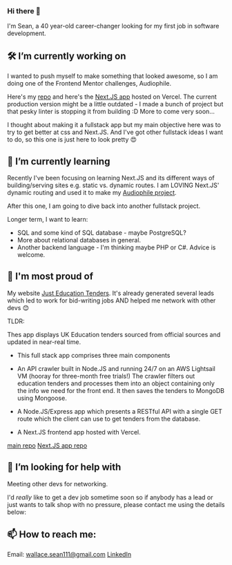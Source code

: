 ### Hi there 👋

I'm Sean, a 40 year-old career-changer looking for my first job in software development.

## 🛠️ I’m currently working on

I wanted to push myself to make something that looked awesome, so I am doing one of the Frontend Mentor challenges, Audiophile. 

Here's my [repo](https://github.com/therealseanwallace/audiophilefrontend) and here's the [Next.JS app](https://audiophilefrontend.vercel.app/) hosted on Vercel. The current production version might be a little outdated - I made a bunch of project but that pesky linter is stopping it from building :D More to come very soon...

I thought about making it a fullstack app but my main objective here was to try to get better at css and Next.JS. And I've got other fullstack ideas I want to do, so this one is just here to look pretty 😍

## 🌱 I’m currently learning

Recently I've been focusing on learning Next.JS and its different ways of building/serving sites e.g. static vs. dynamic routes. I am LOVING Next.JS' dynamic routing and used it to make my [Audiophile project](https://github.com/therealseanwallace/audiophilefrontend).

After this one, I am going to dive back into another fullstack project.

Longer term, I want to learn:

- SQL and some kind of SQL database - maybe PostgreSQL?
- More about relational databases in general. 
- Another backend language - I'm thinking maybe PHP or C#. Advice is welcome.

## 🥲 I'm most proud of

My website [Just Education Tenders](https://justeducationtenders.co.uk). It's already generated several leads which led to work for bid-writing jobs AND helped me network with other devs 😊

TLDR:

Thes app displays UK Education tenders sourced from official sources and updated in near-real time.

- This full stack app comprises three main components

- An API crawler built in Node.JS and running 24/7 on an AWS Lightsail VM (hooray for three-month free trials!) The crawler filters out education tenders and processes them into an object containing only the info we need for the front end. It then saves the tenders to MongoDB using Mongoose.

- A Node.JS/Express app which presents a RESTful API with a single GET route which the client can use to get tenders from the database.

- A Next.JS frontend app hosted with Vercel.

[main repo](https://github.com/therealseanwallace/freeEducationTenders)
[Next.JS app repo](https://github.com/therealseanwallace/jetNextFrontend)


## 🙏 I’m looking for help with

Meeting other devs for networking. 

I'd *really* like to get a dev job sometime soon so if anybody has a lead or just wants to talk shop with no pressure, please contact me using the details below: 

## 📫 How to reach me: 

Email: [wallace.sean111@gmail.com](mailto:wallace.sean111@gmail.com)
[LinkedIn](https://www.linkedin.com/in/sean-wallace-338a53198/)
